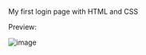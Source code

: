 My first login page with HTML and CSS

Preview:


![image](https://github.com/thomazrcc/login/assets/133155000/08a32d50-ec45-4bdc-a32e-18e9c3dc40a2)


